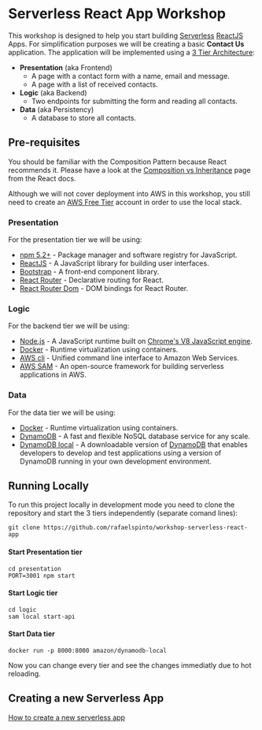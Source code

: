 # Serverless React App Workshop

This workshop is designed to help you start building [Serverless](https://martinfowler.com/articles/serverless.html) [ReactJS](https://reactjs.org/) Apps. For simplification purposes we will be creating a basic **Contact Us** application. The application will be implemented using a [3 Tier Architecture](https://en.wikipedia.org/wiki/Multitier_architecture#Three-tier_architecture):
- **Presentation** (aka Frontend)
  - A page with a contact form with a name, email and message.
  - A page with a list of received contacts.
- **Logic** (aka Backend)
  - Two endpoints for submitting the form and reading all contacts. 
- **Data** (aka Persistency)
  - A database to store all contacts.

## Pre-requisites

You should be familiar with the Composition Pattern because React recommends it. Please have a look at the [Composition vs Inheritance](https://reactjs.org/docs/composition-vs-inheritance.html) page from the React docs. 

Although we will not cover deployment into AWS in this workshop, you still need to create an [AWS Free Tier](https://aws.amazon.com/free/) account in order to use the local stack. 

### Presentation

For the presentation tier we will be using:
- [npm 5.2+](https://www.npmjs.com/) - Package manager and software registry for JavaScript.
- [ReactJS](https://reactjs.org/) - A JavaScript library for building user interfaces.
- [Bootstrap](https://getbootstrap.com/) - A front-end component library.
- [React Router](https://github.com/ReactTraining/react-router) - Declarative routing for React.
- [React Router Dom](https://github.com/ReactTraining/react-router/tree/master/packages/react-router-dom) - DOM bindings for React Router.

### Logic

For the backend tier we will be using:
- [Node.js](https://nodejs.org/) - A JavaScript runtime built on [Chrome's V8 JavaScript engine](https://developers.google.com/v8/).
- [Docker](https://www.docker.com/get-started) - Runtime virtualization using containers.
- [AWS cli](https://github.com/aws/aws-cli) - Unified command line interface to Amazon Web Services.
- [AWS SAM](https://aws.amazon.com/serverless/sam/#Install_SAM_CLI) - An open-source framework for building serverless applications in AWS.

### Data

For the data tier we will be using:
- [Docker](https://www.docker.com/get-started) - Runtime virtualization using containers.
- [DynamoDB](https://aws.amazon.com/dynamodb/) - A fast and flexible NoSQL database service for any scale. 
- [DynamoDB local](https://hub.docker.com/r/amazon/dynamodb-local/) - A downloadable version of [DynamoDB](https://aws.amazon.com/dynamodb/) that enables developers to develop and test applications using a version of DynamoDB running in your own development environment.


## Running Locally

To run this project locally in development mode you need to clone the repository and start the 3 tiers independently (separate comand lines):


```
git clone https://github.com/rafaelspinto/workshop-serverless-react-app
```

#### Start Presentation tier
```
cd presentation
PORT=3001 npm start
```

#### Start Logic tier
```
cd logic
sam local start-api
```

#### Start Data tier
```
docker run -p 8000:8000 amazon/dynamodb-local
```

Now you can change every tier and see the changes immediatly due to hot reloading.

## 


## Creating a new Serverless App

[How to create a new serverless app](/create-a-new-serverless-app.md)